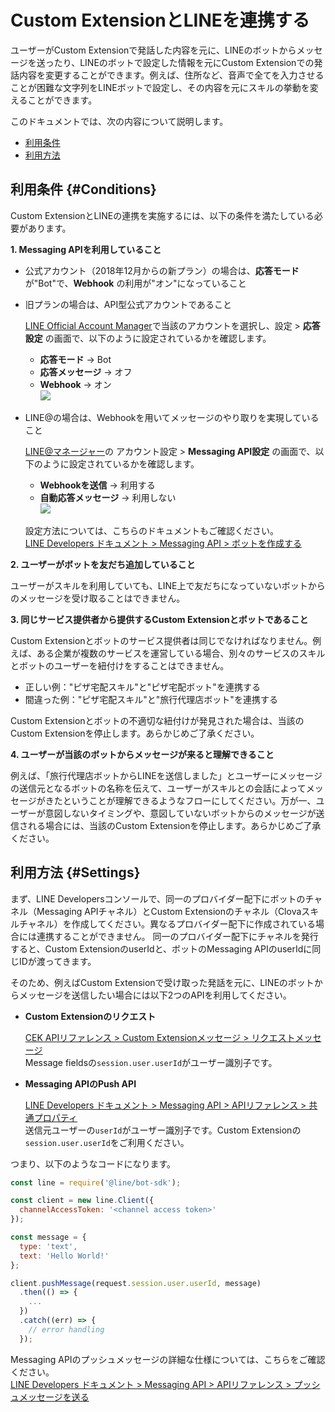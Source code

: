 # Custom ExtensionとLINEを連携する

ユーザーがCustom Extensionで発話した内容を元に、LINEのボットからメッセージを送ったり、LINEのボットで設定した情報を元にCustom Extensionでの発話内容を変更することができます。例えば、住所など、音声で全てを入力させることが困難な文字列をLINEボットで設定し、その内容を元にスキルの挙動を変えることができます。

このドキュメントでは、次の内容について説明します。
* [利用条件](#Conditions)
* [利用方法](#Settings)

## 利用条件 {#Conditions}

Custom ExtensionとLINEの連携を実施するには、以下の条件を満たしている必要があります。

**1. Messaging APIを利用していること**  

* 公式アカウント（2018年12月からの新プラン）の場合は、**応答モード** が"Bot"で、**Webhook** の利用が"オン"になっていること
* 旧プランの場合は、API型公式アカウントであること

  [LINE Official Account Manager](https://manager.line.biz/)で当該のアカウントを選択し、設定 > **応答設定** の画面で、以下のように設定されているかを確認します。
  - **応答モード** → Bot
  - **応答メッセージ** → オフ
  - **Webhook** → オン  
  ![](/Develop/Assets/Images/CEK_Messaging_API_OA_Manager.png)

* LINE@の場合は、Webhookを用いてメッセージのやり取りを実現していること

  [LINE@マネージャー](https://admin-official.line.me/)の アカウント設定 > **Messaging API設定** の画面で、以下のように設定されているかを確認します。  
  - **Webhookを送信** → 利用する
  - **自動応答メッセージ** → 利用しない  
  ![](/Develop/Assets/Images/CEK_Messaging_API_LineManager.png)

  設定方法については、こちらのドキュメントもご確認ください。  
  [LINE Developers ドキュメント > Messaging API > ボットを作成する](https://developers.line.biz/ja/docs/messaging-api/building-bot/)

**2. ユーザーがボットを友だち追加していること**

  ユーザーがスキルを利用していても、LINE上で友だちになっていないボットからのメッセージを受け取ることはできません。

**3. 同じサービス提供者から提供するCustom Extensionとボットであること**

  Custom Extensionとボットのサービス提供者は同じでなければなりません。例えば、ある企業が複数のサービスを運営している場合、別々のサービスのスキルとボットのユーザーを紐付けをすることはできません。

  * 正しい例："ピザ宅配スキル"と"ピザ宅配ボット"を連携する
  * 間違った例："ピザ宅配スキル"と"旅行代理店ボット"を連携する

  Custom Extensionとボットの不適切な紐付けが発見された場合は、当該のCustom Extensionを停止します。あらかじめご了承ください。

**4. ユーザーが当該のボットからメッセージが来ると理解できること**

  例えば、「旅行代理店ボットからLINEを送信しました」とユーザーにメッセージの送信元となるボットの名称を伝えて、ユーザーがスキルとの会話によってメッセージがきたということが理解できるようなフローにしてください。万が一、ユーザーが意図しないタイミングや、意図していないボットからのメッセージが送信される場合には、当該のCustom Extensionを停止します。あらかじめご了承ください。

## 利用方法 {#Settings}

まず、LINE Developersコンソールで、同一のプロバイダー配下にボットのチャネル（Messaging APIチャネル）とCustom Extensionのチャネル（Clovaスキルチャネル）を作成してください。異なるプロバイダー配下に作成されている場合には連携することができません。
同一のプロバイダー配下にチャネルを発行すると、Custom ExtensionのuserIdと、ボットのMessaging APIのuserIdに同じIDが渡ってきます。

そのため、例えばCustom Extensionで受け取った発話を元に、LINEのボットからメッセージを送信したい場合には以下2つのAPIを利用してください。
* **Custom Extensionのリクエスト**  

  [CEK APIリファレンス > Custom Extensionメッセージ > リクエストメッセージ](/Develop/References/CEK_API.md#CustomExtRequestMessage)  
  Message fieldsの`session.user.userId`​がユーザー識別子です。

* **Messaging APIのPush API**  

  [LINE Developers ドキュメント > Messaging API > APIリファレンス > 共通プロパティ](https://developers.line.biz/ja/reference/messaging-api/#common-properties)  
  送信元ユーザーの`userId`がユーザー識別子です。​Custom Extensionの`session.user.userId`​をご利用ください。  

つまり、以下のようなコードになります。
```js
const line = require('@line/bot-sdk');

const client = new line.Client({
  channelAccessToken: '<channel access token>'
});

const message = {
  type: 'text',
  text: 'Hello World!'
};

client.pushMessage(request.​session.user.userId​​​, message)
  .then(() => {
    ...
  })
  .catch((err) => {
    // error handling
  });​
```
Messaging APIのプッシュメッセージの詳細な仕様については、こちらをご確認ください。  
[LINE Developers ドキュメント > Messaging API > APIリファレンス > プッシュメッセージを送る](https://developers.line.biz/ja/reference/messaging-api/#send-push-message)
​
